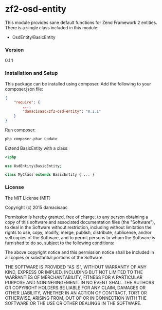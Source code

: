 # zf2-osd-entity

This module provides sane default functions for Zend Framework 2 entities. There is a single class included in this module:

  - OsdEntity/BasicEntity

### Version

0.1.1

### Installation and Setup

This package can be installed using composer. Add the following to your composer.json file:

```json
{
    "require": {
        ...,
        "damacisaac/zf2-osd-entity": "0.1.1"
    }
}
```

Run composer:

```sh
php composer.phar update
```

Extend BasicEntity with a class:

```php
<?php

use OsdEntity\BasicEntity;

class MyClass extends BasicEntity { ... }
```


### License

The MIT License (MIT)

Copyright (c) 2015 damacisaac

Permission is hereby granted, free of charge, to any person obtaining a copy
of this software and associated documentation files (the "Software"), to deal
in the Software without restriction, including without limitation the rights
to use, copy, modify, merge, publish, distribute, sublicense, and/or sell
copies of the Software, and to permit persons to whom the Software is
furnished to do so, subject to the following conditions:

The above copyright notice and this permission notice shall be included in all
copies or substantial portions of the Software.

THE SOFTWARE IS PROVIDED "AS IS", WITHOUT WARRANTY OF ANY KIND, EXPRESS OR
IMPLIED, INCLUDING BUT NOT LIMITED TO THE WARRANTIES OF MERCHANTABILITY,
FITNESS FOR A PARTICULAR PURPOSE AND NONINFRINGEMENT. IN NO EVENT SHALL THE
AUTHORS OR COPYRIGHT HOLDERS BE LIABLE FOR ANY CLAIM, DAMAGES OR OTHER
LIABILITY, WHETHER IN AN ACTION OF CONTRACT, TORT OR OTHERWISE, ARISING FROM,
OUT OF OR IN CONNECTION WITH THE SOFTWARE OR THE USE OR OTHER DEALINGS IN THE
SOFTWARE.


